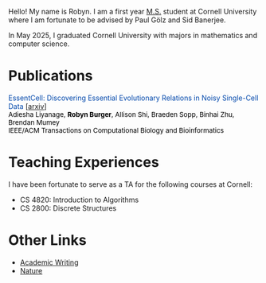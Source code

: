 
<!-- # About Me -->
Hello! My name is Robyn. I am a first year [M.S.](https://www.cs.cornell.edu/ms) student at Cornell University where I am fortunate to be advised by Paul G&#246;lz and Sid Banerjee. 

In May 2025, I graduated Cornell University with majors in mathematics and computer science. 

# Publications 
<span style="color:#0047AB;">EssentCell: Discovering Essential Evolutionary Relations in Noisy Single-Cell Data</span> [<a href="https://www.biorxiv.org/content/biorxiv/early/2025/04/18/2025.04.12.648524.full.pdf">arxiv</a>]<br>
<span style="font-size:0.95em; color:#000000;">Adiesha Liyanage, <strong>Robyn Burger</strong>, Allison Shi, Braeden Sopp, Binhai Zhu, Brendan Mumey</span><br>
<span style="font-size:0.95em; color:#000000;">IEEE/ACM Transactions on Computational Biology and Bioinformatics</span>


# Teaching Experiences
I have been fortunate to serve as a TA for the following courses at Cornell:
* CS 4820: Introduction to Algorithms 
* CS 2800: Discrete Structures 
<!-- [See here for resou](cs2800/cs2800.md) -->

# Other Links
* [Academic Writing](AcademicWriting/writing.md)
* [Nature](Nature/nature.md)

<!-- # Panini
Here is a photo of my cat, Panini:
<img src="images/Panini_Glamour.png" alt="Cat Photo" width="400"> -->
